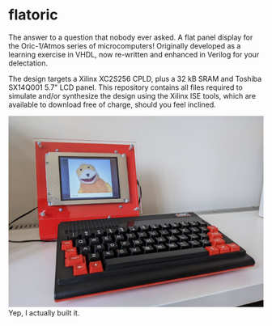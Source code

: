 # flatoric

The answer to a question that nobody ever asked. A flat panel display for the Oric-1/Atmos series of microcomputers! Originally developed as a learning exercise in VHDL, now re-written and enhanced in Verilog for your delectation.

The design targets a Xilinx XC2S256 CPLD, plus a 32 kB SRAM and Toshiba SX14Q001 5.7" LCD panel. This repository contains all files required to simulate and/or synthesize the design using the Xilinx ISE tools, which are available to download free of charge, should you feel inclined.

![image](images/flatoric.jpg)
Yep, I actually built it.